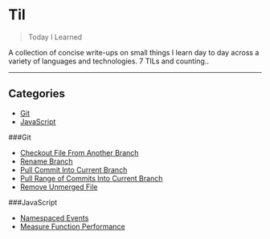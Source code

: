 # Til
> Today I Learned

A collection of concise write-ups on small things I learn day to day across a variety of languages and technologies. 
7 TILs and counting..

-----------------

## Categories
* [Git](#git)
* [JavaScript](#JavaScript)

###Git

- [Checkout File From Another Branch](git/checkout-file-from-another-branch.md)
- [Rename Branch](git/rename-branch.md)
- [Pull Commit Into Current Branch](git/pull-commit-into-branch.md)
- [Pull Range of Commits Into Current Branch](git/pull-range-of-commits-into-branch.md)
- [Remove Unmerged File](git/remove-unmerged-file.md)

###JavaScript

- [Namespaced Events](javascript/namespaced-events.md)
- [Measure Function Performance](javascript/measure-function-performance.md)
